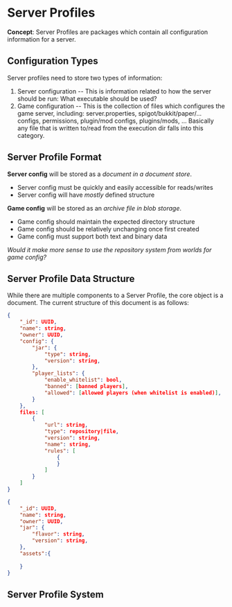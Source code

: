 # Server Profiles

**Concept**: Server Profiles are packages which contain all configuration information for a server.

## Configuration Types

Server profiles need to store two types of information:

1. Server configuration --
This is information related to how the server should be run:
What executable should be used?
2. Game configuration --
This is the collection of files which configures the game server, including:
server.properties, spigot/bukkit/paper/... configs, permissions, plugin/mod configs, plugins/mods, ...
Basically any file that is written to/read from the execution dir falls into this category.

## Server Profile Format

**Server config** will be stored as a *document in a document store*.

- Server config must be quickly and easily accessible for reads/writes
- Server config will have *mostly* defined structure

**Game config** will be stored as an *archive file in blob storage*.

- Game config should maintain the expected directory structure
- Game config should be relatively unchanging once first created
- Game config must support both text and binary data

*Would it make more sense to use the repository system from worlds for game config?*

## Server Profile Data Structure

While there are multiple components to a Server Profile, the core object is a document.
The current structure of this document is as follows:

```JSON
{
    "_id": UUID,
    "name": string,
    "owner": UUID,
    "config": {
        "jar": {
            "type": string,
            "version": string,
        },
        "player_lists": {
            "enable_whitelist": bool,
            "banned": [banned players],
            "allowed": [allowed players (when whitelist is enabled)],
        }
    },
    files: [
        {
            "url": string,
            "type": repository|file,
            "version": string,
            "name": string,
            "rules": [
                {
                }
            ]
        }
    ]
}
```

```JSON
{
    "_id": UUID,
    "name": string,
    "owner": UUID,
    "jar": {
        "flavor": string,
        "version": string,
    },
    "assets":{
        
    }
}
```

## Server Profile System
